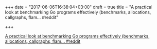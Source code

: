 +++
date = "2017-06-06T16:38:04+03:00"
draft = true
title = "A practical look at benchmarking Go programs effectively (benchmarks, allocations, callgraphs, flam…  #reddit"

+++

<p><a href="https://t.co/iYQOsfXCeD">A practical look at benchmarking Go programs effectively (benchmarks, allocations, callgraphs, flam…  #reddit</a></p>